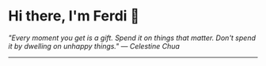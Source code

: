 <h1>Hi there, I'm Ferdi 👋</h1>

<p><em>
  "Every moment you get is a gift. Spend it on things that matter. Don't spend it by dwelling on unhappy things." — Celestine Chua
</em></p>

---

